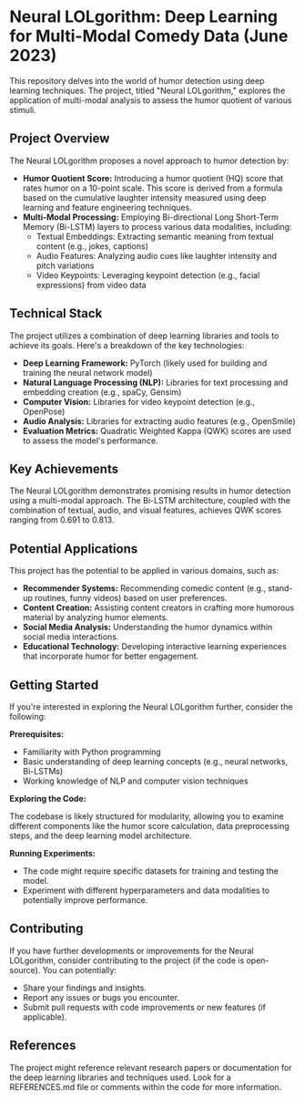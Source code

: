 

# Neural LOLgorithm: Deep Learning for Multi-Modal Comedy Data (June 2023)

This repository delves into the world of humor detection using deep learning techniques. The project, titled "Neural LOLgorithm," explores the application of multi-modal analysis to assess the humor quotient of various stimuli.

## Project Overview

The Neural LOLgorithm proposes a novel approach to humor detection by:

- **Humor Quotient Score:** Introducing a humor quotient (HQ) score that rates humor on a 10-point scale. This score is derived from a formula based on the cumulative laughter intensity measured using deep learning and feature engineering techniques.
- **Multi-Modal Processing:** Employing Bi-directional Long Short-Term Memory (Bi-LSTM) layers to process various data modalities, including:
    - Textual Embeddings: Extracting semantic meaning from textual content (e.g., jokes, captions)
    - Audio Features: Analyzing audio cues like laughter intensity and pitch variations
    - Video Keypoints: Leveraging keypoint detection (e.g., facial expressions) from video data

## Technical Stack

The project utilizes a combination of deep learning libraries and tools to achieve its goals. Here's a breakdown of the key technologies:

- **Deep Learning Framework:** PyTorch (likely used for building and training the neural network model)
- **Natural Language Processing (NLP):** Libraries for text processing and embedding creation (e.g., spaCy, Gensim)
- **Computer Vision:** Libraries for video keypoint detection (e.g., OpenPose)
- **Audio Analysis:** Libraries for extracting audio features (e.g., OpenSmile)
- **Evaluation Metrics:** Quadratic Weighted Kappa (QWK) scores are used to assess the model's performance.

## Key Achievements

The Neural LOLgorithm demonstrates promising results in humor detection using a multi-modal approach. The Bi-LSTM architecture, coupled with the combination of textual, audio, and visual features, achieves QWK scores ranging from 0.691 to 0.813.

## Potential Applications

This project has the potential to be applied in various domains, such as:

- **Recommender Systems:** Recommending comedic content (e.g., stand-up routines, funny videos) based on user preferences.
- **Content Creation:** Assisting content creators in crafting more humorous material by analyzing humor elements.
- **Social Media Analysis:** Understanding the humor dynamics within social media interactions.
- **Educational Technology:** Developing interactive learning experiences that incorporate humor for better engagement.

## Getting Started

If you're interested in exploring the Neural LOLgorithm further, consider the following:

**Prerequisites:**

- Familiarity with Python programming
- Basic understanding of deep learning concepts (e.g., neural networks, Bi-LSTMs)
- Working knowledge of NLP and computer vision techniques

**Exploring the Code:**

The codebase is likely structured for modularity, allowing you to examine different components like the humor score calculation, data preprocessing steps, and the deep learning model architecture.

**Running Experiments:**

- The code might require specific datasets for training and testing the model.
- Experiment with different hyperparameters and data modalities to potentially improve performance.


## Contributing

If you have further developments or improvements for the Neural LOLgorithm, consider contributing to the project (if the code is open-source). You can potentially:

- Share your findings and insights.
- Report any issues or bugs you encounter.
- Submit pull requests with code improvements or new features (if applicable).


## References

The project might reference relevant research papers or documentation for the deep learning libraries and techniques used. Look for a REFERENCES.md file or comments within the code for more information.

